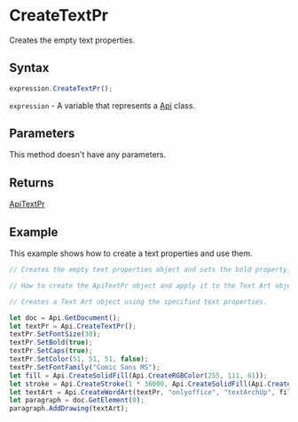 # CreateTextPr

Creates the empty text properties.

## Syntax

```javascript
expression.CreateTextPr();
```

`expression` - A variable that represents a [Api](../Api.md) class.

## Parameters

This method doesn't have any parameters.

## Returns

[ApiTextPr](../../ApiTextPr/ApiTextPr.md)

## Example

This example shows how to create a text properties and use them.

```javascript editor-docx
// Creates the empty text properties object and sets the bold property, font size, capitalized letters, color, and font family to it.

// How to create the ApiTextPr object and apply it to the Text Art object.

// Creates a Text Art object using the specified text properties.

let doc = Api.GetDocument();
let textPr = Api.CreateTextPr();
textPr.SetFontSize(30);
textPr.SetBold(true);
textPr.SetCaps(true);
textPr.SetColor(51, 51, 51, false);
textPr.SetFontFamily("Comic Sans MS");
let fill = Api.CreateSolidFill(Api.CreateRGBColor(255, 111, 61));
let stroke = Api.CreateStroke(1 * 36000, Api.CreateSolidFill(Api.CreateRGBColor(51, 51, 51)));
let textArt = Api.CreateWordArt(textPr, "onlyoffice", "textArchUp", fill, stroke, 0, 150 * 36000, 50 * 36000);
let paragraph = doc.GetElement(0);
paragraph.AddDrawing(textArt);
```
